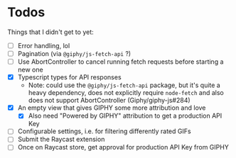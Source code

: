 # Todos

Things that I didn't get to yet:

- [ ] Error handling, lol
- [ ] Pagination (via `@giphy/js-fetch-api` ?)
- [ ] Use AbortController to cancel running fetch requests before starting a new one
- [X] Typescript types for API responses
  - Note: could use the `@giphy/js-fetch-api` package, but it's quite a heavy dependency, does not explicitly require `node-fetch` and also does not support AbortController (Giphy/giphy-js#284)
- [x] An empty view that gives GIPHY some more attribution and love
  - [x] Also need "Powered by GIPHY" attribution to get a production API Key
- [ ] Configurable settings, i.e. for filtering differently rated GIFs
- [ ] Submit the Raycast extension
- [ ] Once on Raycast store, get approval for production API Key from GIPHY
